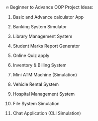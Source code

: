 🔥 Beginner to Advance OOP Project Ideas:

1. Basic and Advance calculator App

2. Banking System Simulator

3. Library Management System

4. Student Marks Report Generator

5. Online Quiz apply

6. Inventory & Billing System

7. Mini ATM Machine (Simulation)

8. Vehicle Rental System

9. Hospital Management System

10. File System Simulation

11. Chat Application (CLI Simulation)
